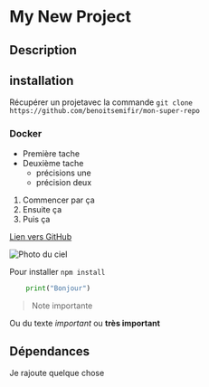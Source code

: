 # My New Project

## Description

## installation

Récupérer un projetavec la commande `git clone https://github.com/benoitsemifir/mon-super-repo`

### Docker

- Première tache
- Deuxième tache
    - précisions une
    - précision deux

1) Commencer par ça
2) Ensuite ça
3) Puis ça

[Lien vers GitHub](https://github.com/)

![Photo du ciel](https://ombelliscience.fr/uploads/1573636847-ciel.jpg)


Pour installer `npm install`

```py
    print("Bonjour")
```

> Note importante

Ou du texte *important* ou **très important**



## Dépendances

Je rajoute quelque chose